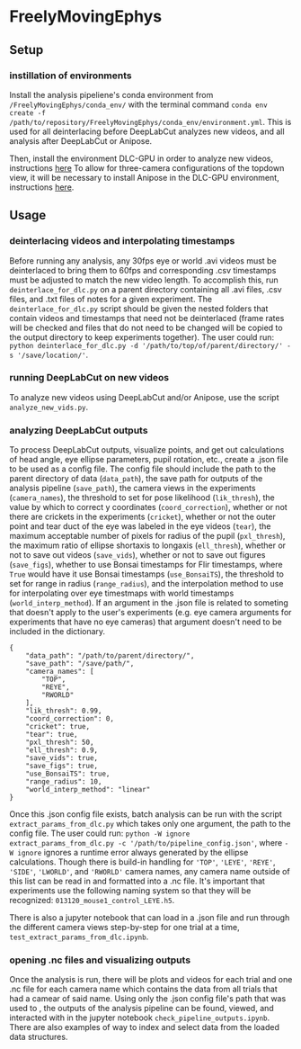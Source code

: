 # FreelyMovingEphys

## Setup

### instillation of environments
Install the analysis pipeliene's conda environment from `/FreelyMovingEphys/conda_env/` with the terminal command `conda env create -f /path/to/repository/FreelyMovingEphys/conda_env/environment.yml`. This is used for all deinterlacing before DeepLabCut analyzes new videos, and all analysis after DeepLabCut or Anipose.

Then, install the environment DLC-GPU in order to analyze new videos, instructions [here](https://github.com/DeepLabCut/DeepLabCut/blob/master/conda-environments/README.md) To allow for three-camera configurations of the topdown view, it will be necessary to install Anipose in the DLC-GPU environment, instructions [here](https://github.com/lambdaloop/anipose/blob/master/docs/sphinx/installation.rst).

## Usage

### deinterlacing videos and interpolating timestamps
Before running any analysis, any 30fps eye or world .avi videos must be deinterlaced to bring them to 60fps and corresponding .csv timestamps must be adjusted to match the new video length. To accomplish this, run `deinterlace_for_dlc.py` on a parent directory containing all .avi files, .csv files, and .txt files of notes for a given experiment. The `deinterlace_for_dlc.py` script should be given the nested folders that contain videos and timestamps that need not be deinterlaced (frame rates will be checked and files that do not need to be changed will be copied to the output directory to keep experiments together). The user could run: `python deinterlace_for_dlc.py -d '/path/to/top/of/parent/directory/' -s '/save/location/'`.

### running DeepLabCut on new videos
To analyze new videos using DeepLabCut and/or Anipose, use the script `analyze_new_vids.py`.

### analyzing DeepLabCut outputs
To process DeepLabCut outputs, visualize points, and get out calculations of head angle, eye ellipse parameters, pupil rotation, etc., create a .json file to be used as a config file. The config file should include the path to the parent directory of data (`data_path`), the save path for outputs of the analysis pipeline (`save_path`), the camera views in the experiments (`camera_names`), the threshold to set for pose likelihood (`lik_thresh`), the value by which to correct y coordinates (`coord_correction`), whether or not there are crickets in the experiments (`cricket`), whether or not the outer point and tear duct of the eye was labeled in the eye videos (`tear`), the maximum acceptable number of pixels for radius of the pupil (`pxl_thresh`), the maximum ratio of ellipse shortaxis to longaxis (`ell_thresh`), whether or not to save out videos (`save_vids`), whether or not to save out figures (`save_figs`), whether to use Bonsai timestamps for Flir timestamps, where `True` would have it use Bonsai timestamps (`use_BonsaiTS`), the threshold to set for range in radius (`range_radius`), and the interpolation method to use for interpolating over eye timestmaps with world timestamps (`world_interp_method`). If an argument in the .json file is related to someting that doesn't apply to the user's experiments (e.g. eye camera arguments for experiments that have no eye cameras) that argument doesn't need to be included in the dictionary.

```
{
    "data_path": "/path/to/parent/directory/",
    "save_path": "/save/path/",
    "camera_names": [
        "TOP",
        "REYE",
        "RWORLD"
    ],
    "lik_thresh": 0.99,
    "coord_correction": 0,
    "cricket": true,
    "tear": true,
    "pxl_thresh": 50,
    "ell_thresh": 0.9,
    "save_vids": true,
    "save_figs": true,
    "use_BonsaiTS": true,
    "range_radius": 10,
    "world_interp_method": "linear"
}
```

Once this .json config file exists, batch analysis can be run with the script `extract_params_from_dlc.py` which takes only one argument, the path to the config file. The user could run: `python -W ignore extract_params_from_dlc.py -c '/path/to/pipeline_config.json'`, where `-W ignore` ignores a runtime error always generated by the ellipse calculations. Though there is build-in handling for `'TOP'`, `'LEYE'`, `'REYE'`, `'SIDE'`, `'LWORLD'`, and `'RWORLD'` camera names, any camera name outside of this list can be read in and formatted into a .nc file. It's important that experiments use the following naming system so that they will be recognized: `013120_mouse1_control_LEYE.h5`.

There is also a jupyter notebook that can load in a .json file and run through the different camera views step-by-step for one trial at a time, `test_extract_params_from_dlc.ipynb`.

### opening .nc files and visualizing outputs
Once the analysis is run, there will be plots and videos for each trial and one .nc file for each camera name which contains the data from all trials that had a camear of said name. Using only the .json config file's path that was used to , the outputs of the analysis pipeline can be found, viewed, and interacted with in the jupyter notebook `check_pipeline_outputs.ipynb`. There are also examples of way to index and select data from the loaded data structures.
